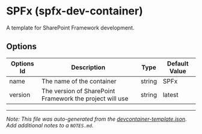 
# SPFx (spfx-dev-container)

A template for SharePoint Framework development.

## Options

| Options Id | Description | Type | Default Value |
|-----|-----|-----|-----|
| name | The name of the container | string | SPFx |
| version | The version of SharePoint Framework the project will use | string | latest |



---

_Note: This file was auto-generated from the [devcontainer-template.json](https://github.com/tpalacino/SPFx-dev-container/blob/main/src/spfx-dev-container/devcontainer-template.json).  Add additional notes to a `NOTES.md`._
